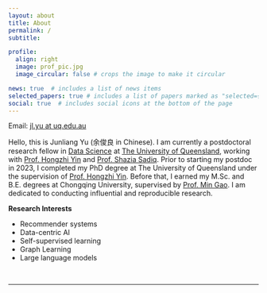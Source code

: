 ```yaml
---
layout: about
title: About
permalink: /
subtitle:

profile:
  align: right
  image: prof_pic.jpg
  image_circular: false # crops the image to make it circular

news: true  # includes a list of news items
selected_papers: true # includes a list of papers marked as "selected={true}"
social: true  # includes social icons at the bottom of the page
---
```

Email: <a href="">jl.yu at uq.edu.au</a> 

Hello, this is Junliang Yu (余俊良 in Chinese). I am currently a postdoctoral research fellow in [Data Science](https://itee.uq.edu.au/data-science) at [The University of Queensland](https://www.uq.edu.au/), working with [Prof. Hongzhi Yin](https://sites.google.com/view/hongzhi-yin/home) and [Prof. Shazia Sadiq](https://scholar.google.com/citations?user=1Jo0EmIAAAAJ&hl=en). Prior to starting my postdoc in 2023, I completed my PhD degree at The University of Queensland under the supervision of [Prof. Hongzhi Yin](https://sites.google.com/view/hongzhi-yin/home). Before that, I earned my M.Sc. and B.E. degrees at Chongqing University, supervised by [Prof. Min Gao](http://www.cse.cqu.edu.cn/info/2095/7111.htm). I am dedicated to conducting influential and reproducible research. 

<b>Research Interests</b>
+ Recommender systems
+ Data-centric AI
+ Self-supervised learning
+ Graph Learning
+ Large language models

<br>
<hr>

